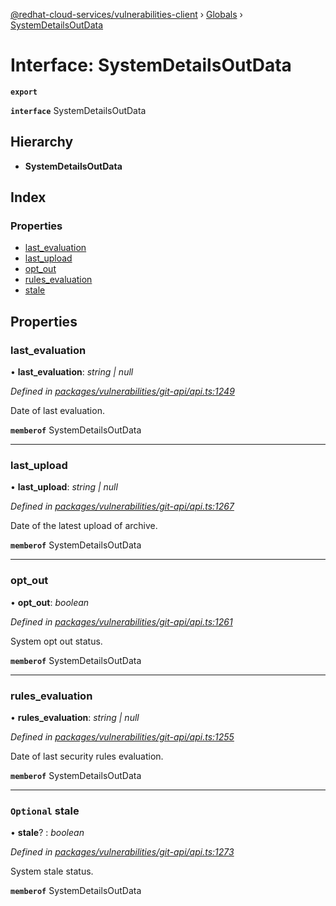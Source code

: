 [@redhat-cloud-services/vulnerabilities-client](../README.md) › [Globals](../globals.md) › [SystemDetailsOutData](systemdetailsoutdata.md)

# Interface: SystemDetailsOutData

**`export`** 

**`interface`** SystemDetailsOutData

## Hierarchy

* **SystemDetailsOutData**

## Index

### Properties

* [last_evaluation](systemdetailsoutdata.md#last_evaluation)
* [last_upload](systemdetailsoutdata.md#last_upload)
* [opt_out](systemdetailsoutdata.md#opt_out)
* [rules_evaluation](systemdetailsoutdata.md#rules_evaluation)
* [stale](systemdetailsoutdata.md#optional-stale)

## Properties

###  last_evaluation

• **last_evaluation**: *string | null*

*Defined in [packages/vulnerabilities/git-api/api.ts:1249](https://github.com/RedHatInsights/javascript-clients/blob/master/packages/vulnerabilities/git-api/api.ts#L1249)*

Date of last evaluation.

**`memberof`** SystemDetailsOutData

___

###  last_upload

• **last_upload**: *string | null*

*Defined in [packages/vulnerabilities/git-api/api.ts:1267](https://github.com/RedHatInsights/javascript-clients/blob/master/packages/vulnerabilities/git-api/api.ts#L1267)*

Date of the latest upload of archive.

**`memberof`** SystemDetailsOutData

___

###  opt_out

• **opt_out**: *boolean*

*Defined in [packages/vulnerabilities/git-api/api.ts:1261](https://github.com/RedHatInsights/javascript-clients/blob/master/packages/vulnerabilities/git-api/api.ts#L1261)*

System opt out status.

**`memberof`** SystemDetailsOutData

___

###  rules_evaluation

• **rules_evaluation**: *string | null*

*Defined in [packages/vulnerabilities/git-api/api.ts:1255](https://github.com/RedHatInsights/javascript-clients/blob/master/packages/vulnerabilities/git-api/api.ts#L1255)*

Date of last security rules evaluation.

**`memberof`** SystemDetailsOutData

___

### `Optional` stale

• **stale**? : *boolean*

*Defined in [packages/vulnerabilities/git-api/api.ts:1273](https://github.com/RedHatInsights/javascript-clients/blob/master/packages/vulnerabilities/git-api/api.ts#L1273)*

System stale status.

**`memberof`** SystemDetailsOutData
